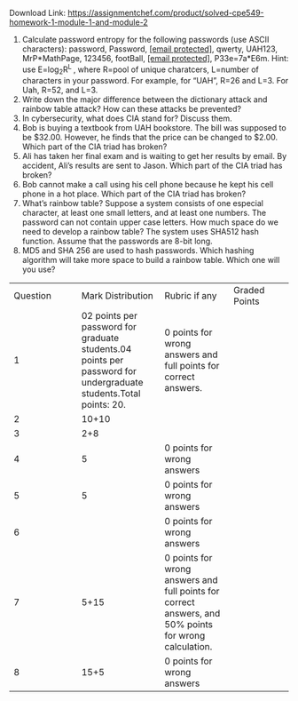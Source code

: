 Download Link: https://assignmentchef.com/product/solved-cpe549-homework-1-module-1-and-module-2
<br>



<ol>

 <li>Calculate password entropy for the following passwords (use ASCII characters): password, Password, <a href="/cdn-cgi/l/email-protection" class="__cf_email__" data-cfemail="db8b9ba8a8aceba9bf">[email protected]</a>, qwerty, UAH123, MrP*MathPage, 123456, footBall, <a href="/cdn-cgi/l/email-protection" class="__cf_email__" data-cfemail="6b0d04041f092b0707">[email protected]</a>, P33e=7a*E6m. Hint: use E=log<sub>2</sub>R<sup>L </sup>, where R=pool of unique charatcers, L=number of characters in your password. For example, for “UAH”, R=26 and L=3. For Uah, R=52, and L=3.</li>

 <li>Write down the major difference between the dictionary attack and rainbow table attack? How can these attacks be prevented?</li>

 <li>In cybersecurity, what does CIA stand for? Discuss them.</li>

 <li>Bob is buying a textbook from UAH bookstore. The bill was supposed to be $32.00. However, he finds that the price can be changed to $2.00. Which part of the CIA triad has broken?</li>

 <li>Ali has taken her final exam and is waiting to get her results by email. By accident, Ali’s results are sent to Jason. Which part of the CIA triad has broken?</li>

 <li>Bob cannot make a call using his cell phone because he kept his cell phone in a hot place. Which part of the CIA triad has broken?</li>

 <li>What’s rainbow table? Suppose a system consists of one especial character, at least one small letters, and at least one numbers. The password can not contain upper case letters. How much space do we need to develop a rainbow table? The system uses SHA512 hash function. Assume that the passwords are 8-bit long.</li>

 <li>MD5 and SHA 256 are used to hash passwords. Which hashing algorithm will take more space to build a rainbow table. Which one will you use?</li>

</ol>

<table width="599">

 <tbody>

  <tr>

   <td width="158">Question</td>

   <td width="164">Mark Distribution</td>

   <td width="139">Rubric if any</td>

   <td width="139">Graded Points</td>

  </tr>

  <tr>

   <td width="158">1</td>

   <td width="164">02 points per password for graduate students.04 points per password for undergraduate students.Total points: 20.</td>

   <td width="139">0 points for wrong answers and full points for correct answers.</td>

   <td width="139"> </td>

  </tr>

  <tr>

   <td width="158">2</td>

   <td width="164">10+10</td>

   <td width="139"> </td>

   <td width="139"> </td>

  </tr>

  <tr>

   <td width="158">3</td>

   <td width="164">2+8</td>

   <td width="139"> </td>

   <td width="139"> </td>

  </tr>

  <tr>

   <td width="158">4</td>

   <td width="164">5</td>

   <td width="139">0 points for wrong answers</td>

   <td width="139"> </td>

  </tr>

  <tr>

   <td width="158">5</td>

   <td width="164">5</td>

   <td width="139">0 points for wrong answers</td>

   <td width="139"> </td>

  </tr>

  <tr>

   <td width="158">6</td>

   <td width="164"> </td>

   <td width="139">0 points for wrong answers</td>

   <td width="139"> </td>

  </tr>

  <tr>

   <td width="158">7</td>

   <td width="164">5+15</td>

   <td width="139">0 points for wrong answers and full points for correct answers, and 50% points for wrong calculation.</td>

   <td width="139"> </td>

  </tr>

  <tr>

   <td width="158">8</td>

   <td width="164">15+5</td>

   <td width="139">0 points for wrong answers</td>

   <td width="139"> </td>

  </tr>

 </tbody>

</table>


